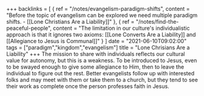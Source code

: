 +++
backlinks = [
{ ref = "/notes/evangelism-paradigm-shifts", content = "Before the topic of evangelism can be explored we need multiple paradigm shifts. - [[Lone Christians Are a Liability]]" },
{ ref = "/notes/find-the-peaceful-people", content = "The limitation in our culture's individualistic approach is that it ignores two axioms: [[Lone Converts Are a Liability]] and [[Allegiance to Jesus is Communal]]" }
]
date = "2021-06-10T09:02:00"
tags = ["paradigm","kingdom","evangelism"]
title = "Lone Chrisians Are a Liability"
+++
The mission to share with individuals reflects our cultural value for autonomy, but this is a weakness. To be introduced to Jesus, even to be swayed enough to give some allegiance to Him, then to leave the individual to figure out the rest. Better evangelists follow up with interested folks and may meet with them or take them to a church, but they tend to see their work as complete once the person professes faith in Jesus.
